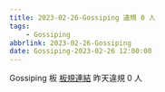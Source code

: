 ```yaml
---
title: 2023-02-26-Gossiping 違規 0 人
tags:
    - Gossiping
abbrlink: 2023-02-26-Gossiping
date: Gossiping-2023-02-26 12:00:00
---
```

Gossiping 板 [板規連結](https://www.ptt.cc/bbs/Gossiping/M.1637425085.A.07D.html)
昨天違規 0 人
